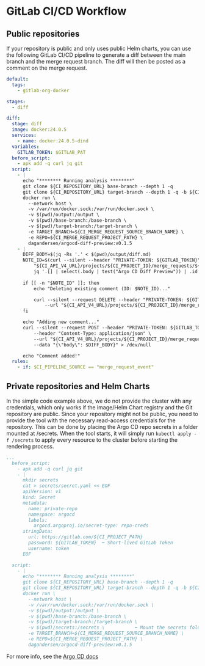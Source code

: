 # GitLab CI/CD Workflow

## Public repositories

If your repository is public and only uses public Helm charts, you can use the following GitLab CI/CD pipeline to generate a diff between the main branch and the merge request branch. The diff will then be posted as a comment on the merge request.

```yaml
default:
  tags:
    - gitlab-org-docker

stages:
  - diff

diff:
  stage: diff
  image: docker:24.0.5
  services:
    - name: docker:24.0.5-dind
  variables:
    GITLAB_TOKEN: $GITLAB_PAT
  before_script:
    - apk add -q curl jq git
  script:
    - |
      echo "******** Running analysis ********"
      git clone ${CI_REPOSITORY_URL} base-branch --depth 1 -q 
      git clone ${CI_REPOSITORY_URL} target-branch --depth 1 -q -b ${CI_MERGE_REQUEST_SOURCE_BRANCH_NAME}
      docker run \
        --network host \
        -v /var/run/docker.sock:/var/run/docker.sock \
        -v $(pwd)/output:/output \
        -v $(pwd)/base-branch:/base-branch \
        -v $(pwd)/target-branch:/target-branch \
        -e TARGET_BRANCH=${CI_MERGE_REQUEST_SOURCE_BRANCH_NAME} \
        -e REPO=${CI_MERGE_REQUEST_PROJECT_PATH} \
        dagandersen/argocd-diff-preview:v0.1.5
    - |
      DIFF_BODY=$(jq -Rs '.' < $(pwd)/output/diff.md)
      NOTE_ID=$(curl --silent --header "PRIVATE-TOKEN: ${GITLAB_TOKEN}" \
          "${CI_API_V4_URL}/projects/${CI_PROJECT_ID}/merge_requests/${CI_MERGE_REQUEST_IID}/notes" | \
          jq '.[] | select(.body | test("Argo CD Diff Preview")) | .id')
      
      if [[ -n "$NOTE_ID" ]]; then
          echo "Deleting existing comment (ID: $NOTE_ID)..."

          curl --silent --request DELETE --header "PRIVATE-TOKEN: ${GITLAB_TOKEN}" \
              --url "${CI_API_V4_URL}/projects/${CI_PROJECT_ID}/merge_requests/${CI_MERGE_REQUEST_IID}/notes/${NOTE_ID}"
      fi

      echo "Adding new comment..."
      curl --silent --request POST --header "PRIVATE-TOKEN: ${GITLAB_TOKEN}" \
          --header "Content-Type: application/json" \
          --url "${CI_API_V4_URL}/projects/${CI_PROJECT_ID}/merge_requests/${CI_MERGE_REQUEST_IID}/notes" \
          --data "{\"body\": $DIFF_BODY}" > /dev/null

      echo "Comment added!"
  rules:
    - if: $CI_PIPELINE_SOURCE == "merge_request_event"
```

## Private repositories and Helm Charts

In the simple code example above, we do not provide the cluster with any credentials, which only works if the image/Helm Chart registry and the Git repository are public. Since your repository might not be public, you need to provide the tool with the necessary read-access credentials for the repository. This can be done by placing the Argo CD repo secrets in a folder mounted at /secrets. When the tool starts, it will simply run `kubectl apply -f /secrets` to apply every resource to the cluster before starting the rendering process.

```yaml
...
  before_script:
    - apk add -q curl jq git
    - |
      mkdir secrets
      cat > secrets/secret.yaml << EOF
      apiVersion: v1
      kind: Secret
      metadata:
        name: private-repo
        namespace: argocd
        labels:
          argocd.argoproj.io/secret-type: repo-creds
      stringData:
        url: https://gitlab.com/${CI_PROJECT_PATH}
        password: ${GITLAB_TOKEN}  ⬅️ Short-lived GitLab Token
        username: token
      EOF

  script:
    - |
      echo "******** Running analysis ********"
      git clone ${CI_REPOSITORY_URL} base-branch --depth 1 -q 
      git clone ${CI_REPOSITORY_URL} target-branch --depth 1 -q -b ${CI_MERGE_REQUEST_SOURCE_BRANCH_NAME}
      docker run \
        --network host \
        -v /var/run/docker.sock:/var/run/docker.sock \
        -v $(pwd)/output:/output \
        -v $(pwd)/base-branch:/base-branch \
        -v $(pwd)/target-branch:/target-branch \
        -v $(pwd)/secrets:/secrets \           ⬅️ Mount the secrets folder
        -e TARGET_BRANCH=${CI_MERGE_REQUEST_SOURCE_BRANCH_NAME} \
        -e REPO=${CI_MERGE_REQUEST_PROJECT_PATH} \
        dagandersen/argocd-diff-preview:v0.1.5

```

For more info, see the [Argo CD docs](https://argo-cd.readthedocs.io/en/stable/operator-manual/argocd-repo-creds-yaml/)
